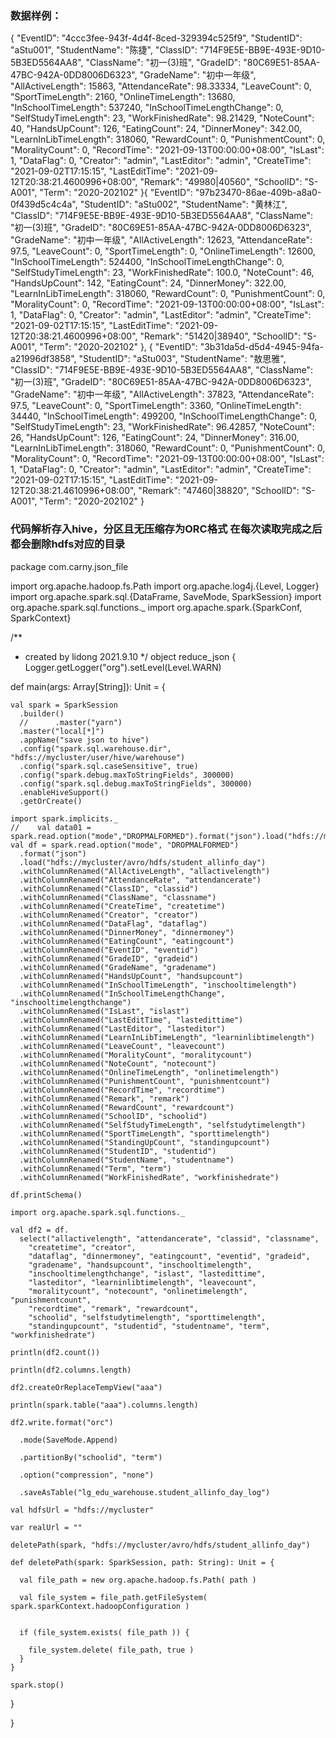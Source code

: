 ### 数据样例：
{
	"EventID": "4ccc3fee-943f-4d4f-8ced-329394c525f9",
	"StudentID": "aStu001",
	"StudentName": "陈捷",
	"ClassID": "714F9E5E-BB9E-493E-9D10-5B3ED5564AA8",
	"ClassName": "初一(3)班",
	"GradeID": "80C69E51-85AA-47BC-942A-0DD8006D6323",
	"GradeName": "初中一年级",
	"AllActiveLength": 15863,
	"AttendanceRate": 98.33334,
	"LeaveCount": 0,
	"SportTimeLength": 2160,
	"OnlineTimeLength": 13680,
	"InSchoolTimeLength": 537240,
	"InSchoolTimeLengthChange": 0,
	"SelfStudyTimeLength": 23,
	"WorkFinishedRate": 98.21429,
	"NoteCount": 40,
	"HandsUpCount": 126,
	"EatingCount": 24,
	"DinnerMoney": 342.00,
	"LearnInLibTimeLength": 318060,
	"RewardCount": 0,
	"PunishmentCount": 0,
	"MoralityCount": 0,
	"RecordTime": "2021-09-13T00:00:00+08:00",
	"IsLast": 1,
	"DataFlag": 0,
	"Creator": "admin",
	"LastEditor": "admin",
	"CreateTime": "2021-09-02T17:15:15",
	"LastEditTime": "2021-09-12T20:38:21.4600996+08:00",
	"Remark": "49980|40560",
	"SchoolID": "S-A001",
	"Term": "2020-202102"
}{
	"EventID": "97b23470-86ae-409b-a8a0-0f439d5c4c4a",
	"StudentID": "aStu002",
	"StudentName": "黄林江",
	"ClassID": "714F9E5E-BB9E-493E-9D10-5B3ED5564AA8",
	"ClassName": "初一(3)班",
	"GradeID": "80C69E51-85AA-47BC-942A-0DD8006D6323",
	"GradeName": "初中一年级",
	"AllActiveLength": 12623,
	"AttendanceRate": 97.5,
	"LeaveCount": 0,
	"SportTimeLength": 0,
	"OnlineTimeLength": 12600,
	"InSchoolTimeLength": 524400,
	"InSchoolTimeLengthChange": 0,
	"SelfStudyTimeLength": 23,
	"WorkFinishedRate": 100.0,
	"NoteCount": 46,
	"HandsUpCount": 142,
	"EatingCount": 24,
	"DinnerMoney": 322.00,
	"LearnInLibTimeLength": 318060,
	"RewardCount": 0,
	"PunishmentCount": 0,
	"MoralityCount": 0,
	"RecordTime": "2021-09-13T00:00:00+08:00",
	"IsLast": 1,
	"DataFlag": 0,
	"Creator": "admin",
	"LastEditor": "admin",
	"CreateTime": "2021-09-02T17:15:15",
	"LastEditTime": "2021-09-12T20:38:21.4600996+08:00",
	"Remark": "51420|38940",
	"SchoolID": "S-A001",
	"Term": "2020-202102"
}, {
	"EventID": "3b31da5d-d5d4-4945-94fa-a21996df3858",
	"StudentID": "aStu003",
	"StudentName": "敖思雅",
	"ClassID": "714F9E5E-BB9E-493E-9D10-5B3ED5564AA8",
	"ClassName": "初一(3)班",
	"GradeID": "80C69E51-85AA-47BC-942A-0DD8006D6323",
	"GradeName": "初中一年级",
	"AllActiveLength": 37823,
	"AttendanceRate": 97.5,
	"LeaveCount": 0,
	"SportTimeLength": 3360,
	"OnlineTimeLength": 34440,
	"InSchoolTimeLength": 499200,
	"InSchoolTimeLengthChange": 0,
	"SelfStudyTimeLength": 23,
	"WorkFinishedRate": 96.42857,
	"NoteCount": 26,
	"HandsUpCount": 126,
	"EatingCount": 24,
	"DinnerMoney": 316.00,
	"LearnInLibTimeLength": 318060,
	"RewardCount": 0,
	"PunishmentCount": 0,
	"MoralityCount": 0,
	"RecordTime": "2021-09-13T00:00:00+08:00",
	"IsLast": 1,
	"DataFlag": 0,
	"Creator": "admin",
	"LastEditor": "admin",
	"CreateTime": "2021-09-02T17:15:15",
	"LastEditTime": "2021-09-12T20:38:21.4610996+08:00",
	"Remark": "47460|38820",
	"SchoolID": "S-A001",
	"Term": "2020-202102"
} 

###   代码解析存入hive，分区且无压缩存为ORC格式 在每次读取完成之后都会删除hdfs对应的目录

package com.carny.json_file

import org.apache.hadoop.fs.Path
import org.apache.log4j.{Level, Logger}
import org.apache.spark.sql.{DataFrame, SaveMode, SparkSession}
import org.apache.spark.sql.functions._
import org.apache.spark.{SparkConf, SparkContext}

/**
  * created by lidong 2021.9.10
  */
object reduce_json {
  Logger.getLogger("org").setLevel(Level.WARN)

  def main(args: Array[String]): Unit = {

    val spark = SparkSession
      .builder()
      //      .master("yarn")
      .master("local[*]")
      .appName("save json to hive")
      .config("spark.sql.warehouse.dir", "hdfs://mycluster/user/hive/warehouse")
      .config("spark.sql.caseSensitive", true)
      .config("spark.debug.maxToStringFields", 300000)
      .config("spark.sql.debug.maxToStringFields", 300000)
      .enableHiveSupport()
      .getOrCreate()

    import spark.implicits._
    //    val data01 = spark.read.option("mode","DROPMALFORMED").format("json").load("hdfs://mycluster/avro/hdfs/test3")
    val df = spark.read.option("mode", "DROPMALFORMED")
      .format("json")
      .load("hdfs://mycluster/avro/hdfs/student_allinfo_day")
      .withColumnRenamed("AllActiveLength", "allactivelength")
      .withColumnRenamed("AttendanceRate", "attendancerate")
      .withColumnRenamed("ClassID", "classid")
      .withColumnRenamed("ClassName", "classname")
      .withColumnRenamed("CreateTime", "createtime")
      .withColumnRenamed("Creator", "creator")
      .withColumnRenamed("DataFlag", "dataflag")
      .withColumnRenamed("DinnerMoney", "dinnermoney")
      .withColumnRenamed("EatingCount", "eatingcount")
      .withColumnRenamed("EventID", "eventid")
      .withColumnRenamed("GradeID", "gradeid")
      .withColumnRenamed("GradeName", "gradename")
      .withColumnRenamed("HandsUpCount", "handsupcount")
      .withColumnRenamed("InSchoolTimeLength", "inschooltimelength")
      .withColumnRenamed("InSchoolTimeLengthChange", "inschooltimelengthchange")
      .withColumnRenamed("IsLast", "islast")
      .withColumnRenamed("LastEditTime", "lastedittime")
      .withColumnRenamed("LastEditor", "lasteditor")
      .withColumnRenamed("LearnInLibTimeLength", "learninlibtimelength")
      .withColumnRenamed("LeaveCount", "leavecount")
      .withColumnRenamed("MoralityCount", "moralitycount")
      .withColumnRenamed("NoteCount", "notecount")
      .withColumnRenamed("OnlineTimeLength", "onlinetimelength")
      .withColumnRenamed("PunishmentCount", "punishmentcount")
      .withColumnRenamed("RecordTime", "recordtime")
      .withColumnRenamed("Remark", "remark")
      .withColumnRenamed("RewardCount", "rewardcount")
      .withColumnRenamed("SchoolID", "schoolid")
      .withColumnRenamed("SelfStudyTimeLength", "selfstudytimelength")
      .withColumnRenamed("SportTimeLength", "sporttimelength")
      .withColumnRenamed("StandingUpCount", "standingupcount")
      .withColumnRenamed("StudentID", "studentid")
      .withColumnRenamed("StudentName", "studentname")
      .withColumnRenamed("Term", "term")
      .withColumnRenamed("WorkFinishedRate", "workfinishedrate")

    df.printSchema()

    import org.apache.spark.sql.functions._

    val df2 = df.
      select("allactivelength", "attendancerate", "classid", "classname",
        "createtime", "creator",
        "dataflag", "dinnermoney", "eatingcount", "eventid", "gradeid",
        "gradename", "handsupcount", "inschooltimelength",
        "inschooltimelengthchange", "islast", "lastedittime",
        "lasteditor", "learninlibtimelength", "leavecount",
        "moralitycount", "notecount", "onlinetimelength", "punishmentcount",
        "recordtime", "remark", "rewardcount",
        "schoolid", "selfstudytimelength", "sporttimelength",
        "standingupcount", "studentid", "studentname", "term", "workfinishedrate")

    println(df2.count())

    println(df2.columns.length)

    df2.createOrReplaceTempView("aaa")

    println(spark.table("aaa").columns.length)

    df2.write.format("orc")

      .mode(SaveMode.Append)

      .partitionBy("schoolid", "term")

      .option("compression", "none")

      .saveAsTable("lg_edu_warehouse.student_allinfo_day_log")

    val hdfsUrl = "hdfs://mycluster"

    var realUrl = ""

    deletePath(spark, "hdfs://mycluster/avro/hdfs/student_allinfo_day")

    def deletePath(spark: SparkSession, path: String): Unit = {

      val file_path = new org.apache.hadoop.fs.Path( path )

      val file_system = file_path.getFileSystem( spark.sparkContext.hadoopConfiguration )


      if (file_system.exists( file_path )) {

        file_system.delete( file_path, true )
      }
    }

    spark.stop()
  }

}







